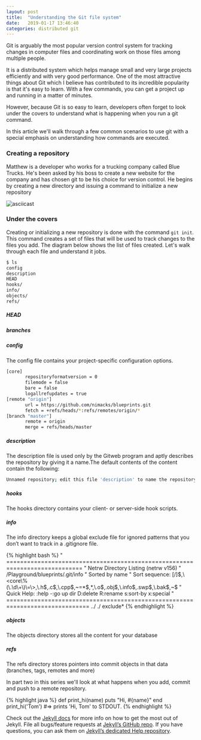 ```yaml
---
layout: post
title:  "Understanding the Git file system"
date:   2019-01-17 13:46:40
categories: distributed git
---
```

Git is arguably the most popular version control system for tracking changes in computer files and coordinating work on those files among multiple people.

It is a distributed system which helps manage small and very large projects efficiently and with very good performance. One of the most attractive things about Git which I believe has contributed to its incredible popularity is that it's easy to learn. With a few commands, you can get a project up and running in a matter of minutes.

However, because Git is so easy to learn, developers often forget to look under the covers to understand what is happening when you run a git command. 

In this article we'll walk through a few common scenarios to use git with a special emphasis on understanding how commands are executed.

### Creating a repository
Matthew is a developer who works for a trucking company called Blue Trucks. He's been asked by his boss to create a new website for the company and has chosen git to be his choice for version control. He begins by creating a new directory and issuing a command to initialize a new repository

![asciicast](https://distributedhash.s3-us-west-2.amazonaws.com/git-init.gif "asciicast")

### Under the covers
Creating or initializing a new repository is done with the command `git init`. This command creates a set of files that will be used to track changes to the files you add. The diagram below shows the list of files created. Let's walk through each file and understand it jobs.
```bash
$ ls 
config
description
HEAD
hooks/
info/
objects/
refs/
```


##### *HEAD* 

##### *branches*

##### *config*
 The config file contains your project-specific configuration options.

 ```bash
[core]
        repositoryformatversion = 0
        filemode = false
        bare = false
        logallrefupdates = true
[remote "origin"]
        url = https://github.com/nimacks/blueprints.git
        fetch = +refs/heads/*:refs/remotes/origin/*
[branch "master"]
        remote = origin
        merge = refs/heads/master
 ```

##### *description*
The description file is used only by the Gitweb program and aptly describes the repository by giving it a name.The default contents of the content contain the following:

```bash
Unnamed repository; edit this file 'description' to name the repository.
```


##### *hooks*
The hooks directory contains your client- or server-side hook scripts.
##### *info*
The info directory keeps a global exclude file for ignored patterns that you don’t want to track in a .gitignore file.

{% highlight bash %}
" ============================================================================
" Netrw Directory Listing                                        (netrw v156)
"   /Playground/blueprints/.git/info
"   Sorted by      name
"   Sort sequence: [\/]$,\<core\%(\.\d\+\)\=\>,\.h$,\.c$,\.cpp$,\~\=\*$,*,\.o$,\.obj$,\.info$,\.swp$,\.bak$,\~$
"   Quick Help: <F1>:help  -:go up dir  D:delete  R:rename  s:sort-by  x:special
" ==============================================================================
../                                                                                                                     ./
exclude*
{% endhighlight %}


##### *objects*
The objects directory stores all the content for your database
##### *refs*
The refs directory stores pointers into commit objects in that data (branches, tags, remotes and more)

In part two in this series we'll look at what happens when you add, commit and push to a remote repository.


{% highlight java %}
def print_hi(name)
  puts "Hi, #{name}"
end
print_hi('Tom')
#=> prints 'Hi, Tom' to STDOUT.
{% endhighlight %}

Check out the [Jekyll docs][jekyll] for more info on how to get the most out of Jekyll. File all bugs/feature requests at [Jekyll’s GitHub repo][jekyll-gh]. If you have questions, you can ask them on [Jekyll’s dedicated Help repository][jekyll-help].

[jekyll]:      http://jekyllrb.com
[jekyll-gh]:   https://github.com/jekyll/jekyll
[jekyll-help]: https://github.com/jekyll/jekyll-help
